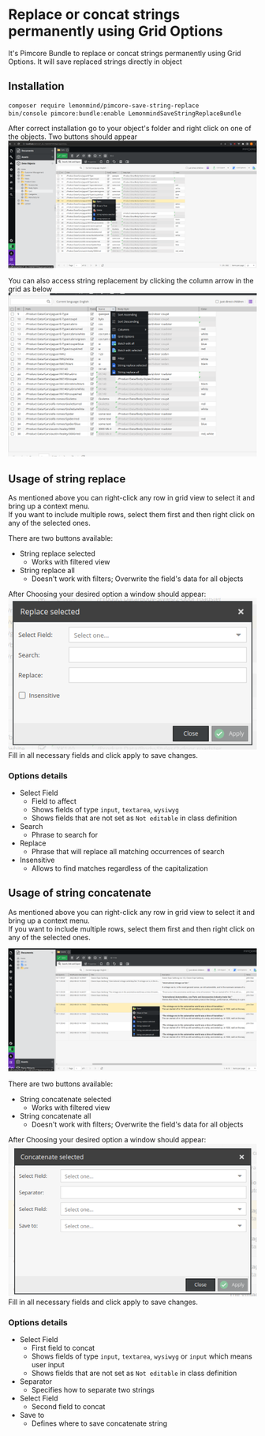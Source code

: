 # Replace or concat strings permanently using Grid Options

It's Pimcore Bundle to replace or concat strings permanently using Grid Options. It will save replaced strings directly
in object

## Installation

```
composer require lemonmind/pimcore-save-string-replace
bin/console pimcore:bundle:enable LemonmindSaveStringReplaceBundle
```

After correct installation go to your object's folder and right click on one of the objects.
Two buttons should appear
![](docs/replace_string_home.png)

You can also access string replacement by clicking the column arrow in the grid as below
![](docs/replace_string_column_home.png)

## Usage of string replace

As mentioned above you can right-click any row in grid view to select it and bring up a context menu. <br />
If you want to include multiple rows, select them first and then right click on any of the selected ones. <br />

There are two buttons available:

- String replace selected
    - Works with filtered view
- String replace all
    - Doesn't work with filters; Overwrite the field's data for all objects

After Choosing your desired option a window should appear: <br />
![](docs/replace_string_window.png) <br />
Fill in all necessary fields and click apply to save changes.

### Options details

- Select Field
    - Field to affect
    - Shows fields of type `input`, `textarea`, `wysiwyg`
    - Shows fields that are not set as `Not editable` in class definition
- Search
    - Phrase to search for
- Replace
    - Phrase that will replace all matching occurrences of search
- Insensitive
    - Allows to find matches regardless of the capitalization

## Usage of string concatenate

As mentioned above you can right-click any row in grid view to select it and bring up a context menu. <br />
If you want to include multiple rows, select them first and then right click on any of the selected ones. <br />

![](docs/string_concat_home.png)

There are two buttons available:

- String concatenate selected
    - Works with filtered view
- String concatenate all
    - Doesn't work with filters; Overwrite the field's data for all objects

After Choosing your desired option a window should appear: <br />
![](docs/string_concat_window.png) <br />
Fill in all necessary fields and click apply to save changes.

### Options details

- Select Field
    - First field to concat
    - Shows fields of type `input`, `textarea`, `wysiwyg` or `input` which means user input
    - Shows fields that are not set as `Not editable` in class definition
- Separator
    - Specifies how to separate two strings
- Select Field
    - Second field to concat
- Save to
    - Defines where to save concatenate string
